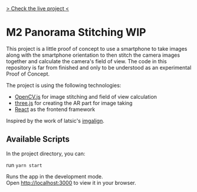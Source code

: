 [> Check the live project <](https://m1-panorama.vercel.app)

# M2 Panorama Stitching WIP

This project is a little proof of concept to use a smartphone to take images along with the smartphone orientation to then stitch the camera images together and calculate the camera's field of view.
The code in this repository is far from finished and only to be understood as an experimental Proof of Concept.

The project is using the following technologies:
-  [OpenCV.js](https://docs.opencv.org/3.4/d5/d10/tutorial_js_root.html) for image stitching and field of view calculation
-  [three.js](https://threejs.org/) for creating the AR part for image taking
-  [React](https://react.dev/) as the frontend framework


Inspired by the work of latsic's [imgalign](https://github.com/latsic/imgalign).

## Available Scripts

In the project directory, you can:

run `yarn start`

Runs the app in the development mode.\
Open [http://localhost:3000](http://localhost:3000) to view it in your browser.
